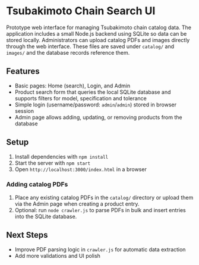 # Tsubakimoto Chain Search UI

Prototype web interface for managing Tsubakimoto chain catalog data. The
application includes a small Node.js backend using SQLite so data can be stored
locally. Administrators can upload catalog PDFs and images directly through the
web interface. These files are saved under `catalog/` and `images/` and the
database records reference them.

## Features
- Basic pages: Home (search), Login, and Admin
- Product search form that queries the local SQLite database and supports filters for model, specification and tolerance
- Simple login (username/password: `admin`/`admin`) stored in browser session
- Admin page allows adding, updating, or removing products from the database

## Setup
1. Install dependencies with `npm install`
2. Start the server with `npm start`
3. Open `http://localhost:3000/index.html` in a browser

### Adding catalog PDFs
1. Place any existing catalog PDFs in the `catalog/` directory or upload them
   via the Admin page when creating a product entry.
2. Optional: run `node crawler.js` to parse PDFs in bulk and insert entries into
   the SQLite database.

## Next Steps
- Improve PDF parsing logic in `crawler.js` for automatic data extraction
- Add more validations and UI polish
